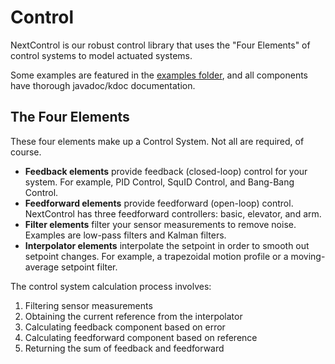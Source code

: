 # Control

NextControl is our robust control library that uses the "Four Elements"
of control systems to model actuated systems.

Some examples are featured in the [examples folder](/examples/), 
and all components have thorough javadoc/kdoc documentation.

## The Four Elements
These four elements make up a Control System. Not all are required, of course.
- **Feedback elements** provide feedback (closed-loop) control for your system.
  For example, PID Control, SquID
  Control, and
  Bang-Bang Control.
- **Feedforward elements** provide feedforward (open-loop) control. NextControl
  has three feedforward controllers:
  basic, elevator, and arm.
- **Filter elements** filter your sensor measurements to remove noise. Examples
  are low-pass filters and Kalman filters.
- **Interpolator elements** interpolate the setpoint in order to smooth out
  setpoint changes. 
  For example, a trapezoidal motion profile or a moving-average setpoint filter.


The control system calculation process involves:
1. Filtering sensor measurements
2. Obtaining the current reference from the interpolator
3. Calculating feedback component based on error
4. Calculating feedforward component based on reference
5. Returning the sum of feedback and feedforward

